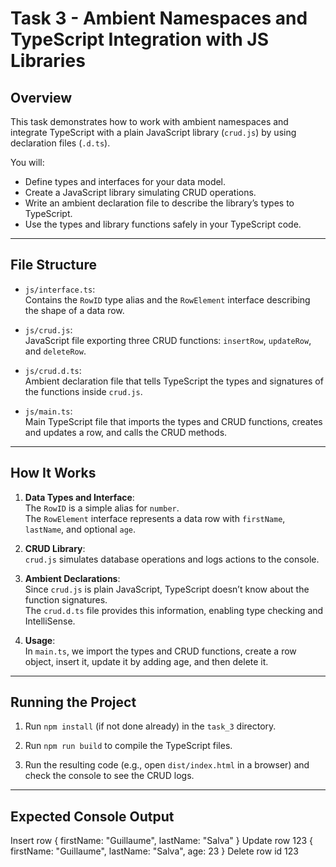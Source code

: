 # Task 3 - Ambient Namespaces and TypeScript Integration with JS Libraries

## Overview

This task demonstrates how to work with ambient namespaces and integrate TypeScript with a plain JavaScript library (`crud.js`) by using declaration files (`.d.ts`).

You will:

- Define types and interfaces for your data model.
- Create a JavaScript library simulating CRUD operations.
- Write an ambient declaration file to describe the library’s types to TypeScript.
- Use the types and library functions safely in your TypeScript code.

---

## File Structure

- `js/interface.ts`:  
  Contains the `RowID` type alias and the `RowElement` interface describing the shape of a data row.

- `js/crud.js`:  
  JavaScript file exporting three CRUD functions: `insertRow`, `updateRow`, and `deleteRow`.

- `js/crud.d.ts`:  
  Ambient declaration file that tells TypeScript the types and signatures of the functions inside `crud.js`.

- `js/main.ts`:  
  Main TypeScript file that imports the types and CRUD functions, creates and updates a row, and calls the CRUD methods.

---

## How It Works

1. **Data Types and Interface**:  
   The `RowID` is a simple alias for `number`.  
   The `RowElement` interface represents a data row with `firstName`, `lastName`, and optional `age`.

2. **CRUD Library**:  
   `crud.js` simulates database operations and logs actions to the console.

3. **Ambient Declarations**:  
   Since `crud.js` is plain JavaScript, TypeScript doesn’t know about the function signatures.  
   The `crud.d.ts` file provides this information, enabling type checking and IntelliSense.

4. **Usage**:  
   In `main.ts`, we import the types and CRUD functions, create a row object, insert it, update it by adding age, and then delete it.

---

## Running the Project

1. Run `npm install` (if not done already) in the `task_3` directory.

2. Run `npm run build` to compile the TypeScript files.

3. Run the resulting code (e.g., open `dist/index.html` in a browser) and check the console to see the CRUD logs.

---

## Expected Console Output

Insert row { firstName: "Guillaume", lastName: "Salva" }
Update row 123 { firstName: "Guillaume", lastName: "Salva", age: 23 }
Delete row id 123